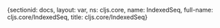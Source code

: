 {sectionid: docs, layout: var, ns: cljs.core, name: IndexedSeq, full-name: cljs.core/IndexedSeq,
  title: cljs.core/IndexedSeq}
